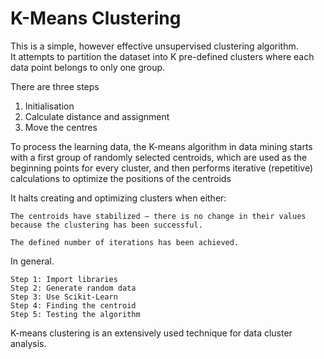 # K-Means Clustering


This is a simple, however effective unsupervised clustering algorithm.  
It attempts to partition the dataset into K pre-defined clusters where each data point belongs to only one group.

There are three steps

1. Initialisation
2. Calculate distance and assignment
3. Move the centres 


To process the learning data, the K-means algorithm in data mining starts with a first group of randomly selected centroids, which are used as the beginning points for every cluster, and then performs iterative (repetitive) calculations to optimize the positions of the centroids

It halts creating and optimizing clusters when either:

    The centroids have stabilized — there is no change in their values because the clustering has been successful.

    The defined number of iterations has been achieved.

In general.

    Step 1: Import libraries
    Step 2: Generate random data
    Step 3: Use Scikit-Learn
    Step 4: Finding the centroid
    Step 5: Testing the algorithm

K-means clustering is an extensively used technique for data cluster analysis.